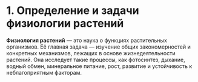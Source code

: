 # 1. Определение и задачи физиологии растений

**Физиология растений** — это наука о функциях растительных организмов. Её главная задача — изучение общих закономерностей и конкретных механизмов, лежащих в основе жизнедеятельности растений. Она исследует такие процессы, как фотосинтез, дыхание, водный обмен, минеральное питание, рост, развитие и устойчивость к неблагоприятным факторам.
